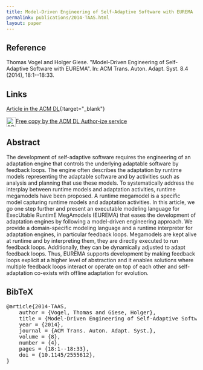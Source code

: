 ```yaml
---
title: Model-Driven Engineering of Self-Adaptive Software with EUREMA
permalink: publications/2014-TAAS.html
layout: paper
---
```


## Reference
Thomas Vogel and Holger Giese. "Model-Driven Engineering of Self-Adaptive Software with EUREMA". In: ACM Trans. Auton. Adapt. Syst. 8.4 (2014), 18:1--18:33.

## Links
[Article in the ACM DL](https://doi.org/10.1145/2555612){:target="_blank"}

<!-- ACM DL Article: Model-Driven Engineering of Self-Adaptive Software with EUREMA -->
<div class="acmdlitem" id="item2555612"><img src="http://dl.acm.org/images/oa.gif" width="25" height="25" border="0" alt="ACM DL Author-ize service" style="vertical-align:middle"/><a href="https://dl.acm.org/authorize?N96416" title="Model-Driven Engineering of Self-Adaptive Software with EUREMA">Free copy by the ACM DL Author-ize service</a></div>


## Abstract
The development of self-adaptive software requires the engineering of an adaptation engine that controls the underlying adaptable software by feedback loops. The engine often describes the adaptation by runtime models representing the adaptable software and by activities such as analysis and planning that use these models. To systematically address the interplay between runtime models and adaptation activities, runtime megamodels have been proposed. A runtime megamodel is a specific model capturing runtime models and adaptation activities. In this article, we go one step further and present an executable modeling language for ExecUtable RuntimE MegAmodels (EUREMA) that eases the development of adaptation engines by following a model-driven engineering approach. We provide a domain-specific modeling language and a runtime interpreter for adaptation engines, in particular feedback loops. Megamodels are kept alive at runtime and by interpreting them, they are directly executed to run feedback loops. Additionally, they can be dynamically adjusted to adapt feedback loops. Thus, EUREMA supports development by making feedback loops explicit at a higher level of abstraction and it enables solutions where multiple feedback loops interact or operate on top of each other and self-adaptation co-exists with offline adaptation for evolution.

## BibTeX

<div class="bibtex">
<pre>@article{2014-TAAS,
    author = {Vogel, Thomas and Giese, Holger},
    title = {Model-Driven Engineering of Self-Adaptive Software with {EUREMA}},
    year = {2014},
    journal = {ACM Trans. Auton. Adapt. Syst.},
    volume = {8},
    number = {4},
    pages = {18:1--18:33},
    doi = {10.1145/2555612},
}</pre>
</div>
